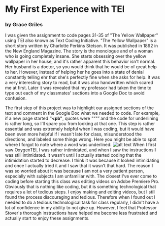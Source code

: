 # My First Experience with TEI
### by Grace Griles
I was given the assignment to code pages 31-35 of "The Yellow Wallpaper" using TEI also known as Text Coding Initiative. "The Yellow Wallpaper" is a short story written by Charlotte Perkins Stetson. It was published in 1892 in the New England Magazine. The story is the monologue and of a woman who is going completely insane. She starts obsessing over the yellow wallpaper in her house, and it's rather apparent this behavior isn't normal. Her husband is a doctor, so you would think that he would be of great help to her. However, instead of helping her he goes into a state of denial constantly telling ehr that she's perfectly fine when she asks for help. It was a very interesting story to read, but it was also handwritten which scared me at first. Later it was revealed that my professor had taken the time to type out each of my classmates' sections into a Google Doc to avoid confusion. 


The first step of this project was to highlight our assigned sections of the text and comment in the Google Doc what we needed to code. For example, if a new page started **"<pb"**, quotes were _"<q>"_ and the code for underlining is rather long, so I'll spare you from looking at that one. This step is rather essential and was extremely helpful when I was coding, but it would have been even more helpful if I wasn't late for class, misunderstood the directions, and labeled some things wrong.
  Here you might be able to spot where I forgot to note where a word was underlined.
  ![alt text](https://gracelgriles.github.io/ladwhistledownengl350/images/reviewblogpic1.jpg)
When I first saw OxygenTEI, I was rather intimidated, and when I saw the instructions I was still intimidated. It wasn't until I actually started coding that the intimidation started to decrease. I think it was because it looked intimidating and once I actually tried it and I saw that it wasn't that hard. The reason I was so worried about it was because I am not a very patient person, especially with subjects I am unfamiliar with. The closest I've ever come to coding before starting this class was editing videos on Adobe Premiere Pro. Obviously that is nothing like coding, but it is something technological that requires a lot of tedious steps. I enjoy making and editing videos, but I still found the process discouraging and tedious. Therefore when I found out I needed to do a tedious technological task for class regularly, I didn't have a lot of confidence in my ability to not give up. However, I feel that Professor Stover's thorough instructions have helped me become less frustrated and actually start to enjoy these assignments.


